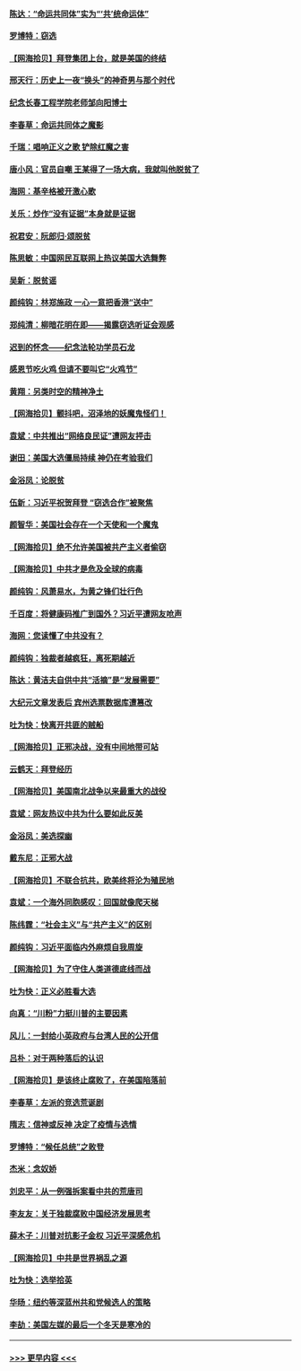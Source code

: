 #### [陈达：“命运共同体”实为“‘共’统命运体”](../pages/nsc993/n12590865.md?t=12031351) 
#### [罗博特：窃选](../pages/nsc993/n12590619.md?t=12031351) 
#### [【网海拾贝】拜登集团上台，就是美国的终结](../pages/nsc993/n12589725.md?t=12031351) 
#### [邢天行：历史上一夜“换头”的神奇男与那个时代](../pages/nsc993/n12589424.md?t=12031351) 
#### [纪念长春工程学院老师邹向阳博士](../pages/nsc993/n12585390.md?t=12031351) 
#### [李春草：命运共同体之魔影](../pages/nsc993/n12585026.md?t=12031351) 
#### [千瑞：唱响正义之歌 铲除红魔之害](../pages/nsc993/n12585002.md?t=12031351) 
#### [唐小风：官员自嘲 王某得了一场大病，我就叫他脱贫了](../pages/nsc993/n12584981.md?t=12031351) 
#### [海网：基辛格被开激心歌](../pages/nsc993/n12584946.md?t=12031351) 
#### [关乐：炒作“没有证据”本身就是证据](../pages/nsc993/n12583146.md?t=12031351) 
#### [祝君安：阮郎归‧颂脱贫](../pages/nsc993/n12583119.md?t=12031351) 
#### [陈思敏：中国网民互联网上热议美国大选舞弊](../pages/nsc993/n12582845.md?t=12031351) 
#### [吴新：脱贫谣](../pages/nsc993/n12580839.md?t=12031351) 
#### [颜纯钩：林郑施政 一心一意把香港“送中”](../pages/nsc993/n12580805.md?t=12031351) 
#### [郑纯清：柳暗花明在即——揭露窃选听证会观感](../pages/nsc993/n12580795.md?t=12031351) 
#### [迟到的怀念——纪念法轮功学员石龙](../pages/nsc993/n12580245.md?t=12031351) 
#### [感恩节吃火鸡  但请不要叫它“火鸡节”](../pages/nsc993/n12580252.md?t=12031351) 
#### [黄翔：另类时空的精神净土](../pages/nsc993/n12578638.md?t=12031351) 
#### [【网海拾贝】颤抖吧，沼泽地的妖魔鬼怪们！](../pages/nsc993/n12578552.md?t=12031351) 
#### [袁斌：中共推出“网络良民证”遭网友抨击](../pages/nsc993/n12578511.md?t=12031351) 
#### [谢田：美国大选僵局持续 神仍在考验我们](../pages/nsc993/n12577432.md?t=12031351) 
#### [金浴凤：论脱贫](../pages/nsc993/n12576386.md?t=12031351) 
#### [伍新：习近平祝贺拜登 “窃选合作”被聚焦](../pages/nsc993/n12576358.md?t=12031351) 
#### [颜智华：美国社会存在一个天使和一个魔鬼](../pages/nsc993/n12574299.md?t=12031351) 
#### [【网海拾贝】绝不允许美国被共产主义者偷窃](../pages/nsc993/n12573396.md?t=12031351) 
#### [【网海拾贝】中共才是危及全球的病毒](../pages/nsc993/n12571204.md?t=12031351) 
#### [颜纯钩：风萧易水，为黄之锋们壮行色](../pages/nsc993/n12571487.md?t=12031351) 
#### [千百度：将健康码推广到国外？习近平遭网友呛声](../pages/nsc993/n12570808.md?t=12031351) 
#### [海网：您读懂了中共没有？](../pages/nsc993/n12570487.md?t=12031351) 
#### [颜纯钩：独裁者越疯狂，离死期越近](../pages/nsc993/n12569055.md?t=12031351) 
#### [陈达：黄洁夫自供中共“活摘”是“发展需要”](../pages/nsc993/n12568541.md?t=12031351) 
#### [大纪元文章发表后 宾州选票数据库遭篡改](../pages/nsc993/n12568105.md?t=12031351) 
#### [吐为快：快离开共匪的贼船](../pages/nsc993/n12568462.md?t=12031351) 
#### [【网海拾贝】正邪决战，没有中间地带可站](../pages/nsc993/n12568439.md?t=12031351) 
#### [云鹤天：拜登经历](../pages/nsc993/n12567294.md?t=12031351) 
#### [【网海拾贝】美国南北战争以来最重大的战役](../pages/nsc993/n12567247.md?t=12031351) 
#### [袁斌：网友热议中共为什么要如此反美](../pages/nsc993/n12567162.md?t=12031351) 
#### [金浴凤：美选探幽](../pages/nsc993/n12567147.md?t=12031351) 
#### [戴东尼：正邪大战](../pages/nsc993/n12567033.md?t=12031351) 
#### [【网海拾贝】不联合抗共，欧美终将沦为殖民地](../pages/nsc993/n12565068.md?t=12031351) 
#### [袁斌：一个海外同胞感叹：回国就像爬天梯](../pages/nsc993/n12564986.md?t=12031351) 
#### [陈纬霆：“社会主义”与“共产主义”的区别](../pages/nsc993/n12562417.md?t=12031351) 
#### [颜纯钩：习近平面临内外麻烦自我周旋](../pages/nsc993/n12563356.md?t=12031351) 
#### [【网海拾贝】为了守住人类道德底线而战](../pages/nsc993/n12562542.md?t=12031351) 
#### [吐为快：正义必胜看大选](../pages/nsc993/n12561967.md?t=12031351) 
#### [向真：“川粉”力挺川普的主要因素](../pages/nsc993/n12560774.md?t=12031351) 
#### [风儿：一封给小英政府与台湾人民的公开信](../pages/nsc993/n12560581.md?t=12031351) 
#### [吕朴：对于两种落后的认识](../pages/nsc993/n12560492.md?t=12031351) 
#### [【网海拾贝】是该终止腐败了，在美国陷落前](../pages/nsc993/n12559936.md?t=12031351) 
#### [李春草：左派的竞选荒诞剧](../pages/nsc993/n12558380.md?t=12031351) 
#### [隋志：信神或反神 决定了疫情与选情](../pages/nsc993/n12558255.md?t=12031351) 
#### [罗博特：“候任总统”之败登](../pages/nsc993/n12558189.md?t=12031351) 
#### [杰米：念奴娇](../pages/nsc993/n12558174.md?t=12031351) 
#### [刘忠平：从一例强拆案看中共的荒唐司](../pages/nsc993/n12558036.md?t=12031351) 
#### [李友友：关于独裁腐败中国经济发展思考](../pages/nsc993/n12558004.md?t=12031351) 
#### [薛木子：川普对抗影子金权 习近平深感危机](../pages/nsc993/n12557342.md?t=12031351) 
#### [【网海拾贝】中共是世界祸乱之源](../pages/nsc993/n12555353.md?t=12031351) 
#### [吐为快：选举拾英](../pages/nsc993/n12555041.md?t=12031351) 
#### [华旸：纽约等深蓝州共和党候选人的策略](../pages/nsc993/n12554309.md?t=12031351) 
#### [李劼：美国左媒的最后一个冬天是寒冷的](../pages/nsc993/n12552947.md?t=12031351) 

----
#### [ >>> 更早内容 <<< ](../indexes/nsc993-earlier.md)
